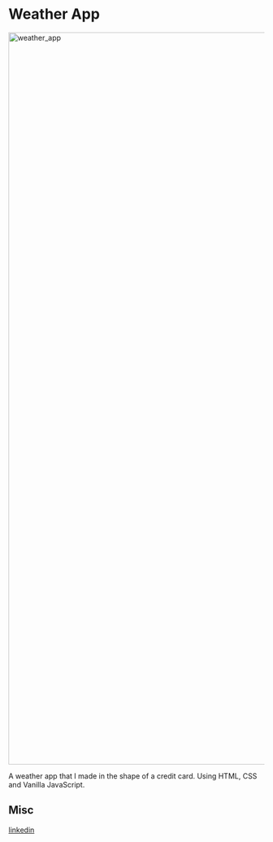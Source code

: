 # Weather App

<img width="1440" alt="weather_app" src="https://user-images.githubusercontent.com/47321557/69899945-8f042d00-136d-11ea-9b7f-475ea05291c7.png">

A weather app that I made in the shape of a credit card. Using HTML, CSS and Vanilla JavaScript.

## Misc

[linkedin](https://www.linkedin.com/in/mickeberg/)
